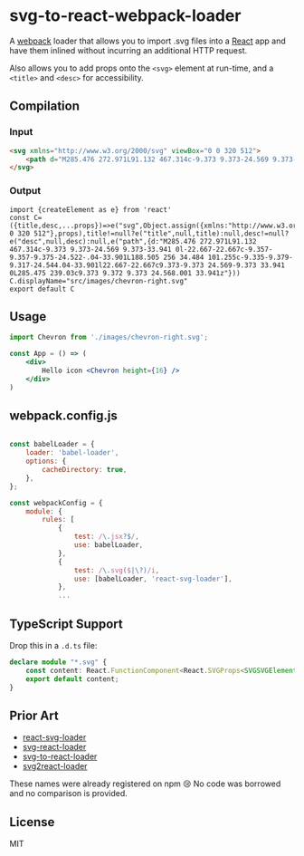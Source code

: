 # svg-to-react-webpack-loader

A [webpack](https://webpack.js.org/) loader that allows you to import .svg files into a [React](https://reactjs.org/) app and have them inlined without incurring an additional HTTP request.

Also allows you to add props onto the `<svg>` element at run-time, and a `<title>` and `<desc>` for accessibility.

## Compilation

### Input

```html
<svg xmlns="http://www.w3.org/2000/svg" viewBox="0 0 320 512">
    <path d="M285.476 272.971L91.132 467.314c-9.373 9.373-24.569 9.373-33.941 0l-22.667-22.667c-9.357-9.357-9.375-24.522-.04-33.901L188.505 256 34.484 101.255c-9.335-9.379-9.317-24.544.04-33.901l22.667-22.667c9.373-9.373 24.569-9.373 33.941 0L285.475 239.03c9.373 9.372 9.373 24.568.001 33.941z"/>
</svg>
```

### Output

```
import {createElement as e} from 'react'
const C=({title,desc,...props})=>e("svg",Object.assign({xmlns:"http://www.w3.org/2000/svg",viewBox:"0 0 320 512"},props),title!=null?e("title",null,title):null,desc!=null?e("desc",null,desc):null,e("path",{d:"M285.476 272.971L91.132 467.314c-9.373 9.373-24.569 9.373-33.941 0l-22.667-22.667c-9.357-9.357-9.375-24.522-.04-33.901L188.505 256 34.484 101.255c-9.335-9.379-9.317-24.544.04-33.901l22.667-22.667c9.373-9.373 24.569-9.373 33.941 0L285.475 239.03c9.373 9.372 9.373 24.568.001 33.941z"}))
C.displayName="src/images/chevron-right.svg"
export default C
```


## Usage

```jsx
import Chevron from './images/chevron-right.svg';

const App = () => (
    <div>
        Hello icon <Chevron height={16} />
    </div>
)
```


## webpack.config.js

```js

const babelLoader = {
    loader: 'babel-loader',
    options: {
        cacheDirectory: true,
    },
};

const webpackConfig = {
    module: {
        rules: [
            {
                test: /\.jsx?$/,
                use: babelLoader,
            },
            {
                test: /\.svg($|\?)/i,
                use: [babelLoader, 'react-svg-loader'],
            },
            ...
```

## TypeScript Support

Drop this in a `.d.ts` file:

```typescript
declare module "*.svg" {
    const content: React.FunctionComponent<React.SVGProps<SVGSVGElement> & { title?: string, desc?: string }>;
    export default content;
}
```

## Prior Art

- [react-svg-loader](https://www.npmjs.com/package/react-svg-loader)
- [svg-react-loader](https://www.npmjs.com/package/svg-react-loader)
- [svg-to-react-loader](https://www.npmjs.com/package/svg-to-react-loader)
- [svg2react-loader](https://www.npmjs.com/package/svg2react-loader)

These names were already registered on npm 😢 No code was borrowed and no comparison is provided.

## License

MIT